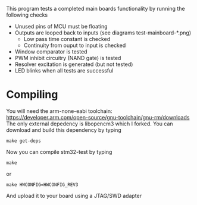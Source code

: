 This program tests a completed main boards functionality by running the following checks
* Unused pins of MCU must be floating
* Outputs are looped back to inputs (see diagrams test-mainboard-*.png)
    * Low pass time constant is checked
    * Continuity from ouput to input is checked
* Window comparator is tested
* PWM inhibit circuitry (NAND gate) is tested
* Resolver excitation is generated (but not tested)
* LED blinks when all tests are successful

# Compiling
You will need the arm-none-eabi toolchain: https://developer.arm.com/open-source/gnu-toolchain/gnu-rm/downloads
The only external depedency is libopencm3 which I forked. You can download and build this dependency by typing

`make get-deps`

Now you can compile stm32-test by typing

`make`

or

`make HWCONFIG=HWCONFIG_REV3`

And upload it to your board using a JTAG/SWD adapter
